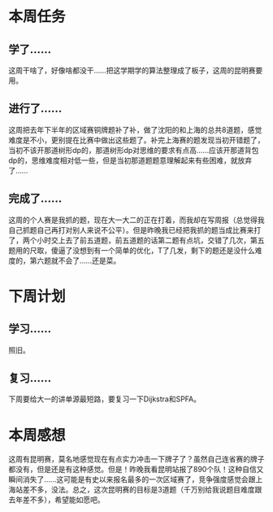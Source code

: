 # 本周任务

## 学了……

这周干啥了，好像啥都没干……把这学期学的算法整理成了板子，这周的昆明赛要用。

## 进行了……

这周把去年下半年的区域赛铜牌题补了补，做了沈阳的和上海的总共8道题，感觉难度是不小，更别提在比赛中做出这些题了。补完上海赛的题发现当初开错题了，当初不该开那道树形dp的，那道树形dp对思维的要求有点高……应该开那道背包dp的，思维难度相对低一些，但是当初那道题题意理解起来有些困难，就放弃了……

## 完成了……

这周的个人赛是我抓的题，现在大一大二的正在打着，而我却在写周报（总觉得我自己抓题自己再打对别人来说不公平）。但是昨晚我已经把我抓的题当成比赛来打了，两个小时交上去了前五道题，前五道题的话第二题有点坑，交错了几次，第五题用的尺取，傻逼了没想到有一个简单的优化，T了几发，剩下的题还是没什么难度的，第六题就不会了……还是菜。

# 下周计划

## 学习……

照旧。

## 复习……

下周要给大一的讲单源最短路，要复习一下Dijkstra和SPFA。

# 本周感想

这周有昆明赛，莫名地感觉现在有点实力冲击一下牌子了？虽然自己连省赛的牌子都没有，但是还是有这种感觉。但是！昨晚我看昆明站报了890个队！这种自信又瞬间消失了……这可能是有史以来报名最多的一次区域赛了，竞争强度感觉会跟上海站差不多，没法。总之，这次昆明赛的目标是3道题（千万别给我说题目难度跟去年差不多），希望能如愿吧。
